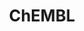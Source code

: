 ---
layout: default
bigquery: https://console.cloud.google.com/bigquery?p=patents-public-data&d=ebi_chembl&page=dataset
citation: '"The ChEMBL database in 2017." Anna Gaulton, Anne Hersey, Michał Nowotka,
  A Patrícia Bento, Jon Chambers, David Mendez, Prudence Mutowo, Francis Atkinson,
  Louisa J Bellis, Elena Cibrián-Uhalte, Mark Davies, Nathan Dedman, Anneli Karlsson,
  María Paula Magariños, John P Overington, George Papadatos, Ines Smit, Andrew R
  Leach Nucleic acids Research (2017) 45 (Database Issue), D945-D954'
contributors: European Bioinformatics Institute
cost: None
description: ChEMBL Data is a manually curated database of small molecules used in
  drug discovery, including information about existing patented drugs.
documentation: 'schema: https://www.ebi.ac.uk/chembl/db_schema


  '
last_edit: 04/10/2022, 10:59:27
location: https://console.cloud.google.com/marketplace/product/google_patents_public_datasets/chembl
maintained_by: EMBL-EBI, an outstation of European Molecular Biology Laboratory
related_publications: '

  ChEMBL: towards direct deposition of bioassay data.


  Mendez D, Gaulton A, Bento AP, Chambers J, De Veij M, Félix E, Magariños MP, Mosquera
  JF, Mutowo P, Nowotka M, Gordillo-Marañón M, Hunter F, Junco L, Mugumbate G, Rodriguez-Lopez
  M, Atkinson F, Bosc N, Radoux CJ, Segura-Cabrera A, Hersey A, Leach AR.


  — Nucleic Acids Res. 2019; 47(D1):D930-D940. doi: 10.1093/nar/gky1075

  '
schema_fields:
- country
- l5
- parameter_type
- level4_description
- relationship
- tid_fixed
- published_relation
- comments
- parent_type
- ref_type
- title
- cell_name
- acd_most_apka
- level2_description
- mc_tax_id
- mw_freebase
- efo_term
- cx_most_bpka
- hrac_code
- src_description
- data_validity_comment
- updated_on
- ddd_comment
- activity_comment
- result_flag
- standard_relation
- l8
- tid
- mc_organism
- assay_desc
- psa
- qed_weighted
- usan_year
- active_molregno
- canonical_smiles
- hbd
- prodrug
- domain_id
- related_tid
- src_id
- doc_type
- level1_description
- db_source
- efo_id
- aspect
- assay_strain
- chirality
- cl_lincs_id
- cell_ontology_id
- definition
- uo_units
- who_extra
- submission_date
- level4
- cell_source_tax_id
- stem_class
- clo_id
- cx_logd
- active_ingredient
- publication_number
- syn_type
- mesh_id
- domain_description
- disease_efficacy
- patent_expire_date
- delist_flag
- sequence
- as_id
- bto_id
- standard_type
- num_alerts
- oc_id
- mc_target_type
- l4
- targrel_id
- lle
- assay_class_id
- standard_upper_value
- toid
- name
- assay_category
- hbd_lipinski
- le
- level3
- withdrawn_reason
- updated_by
- tbl
- cx_logp
- polymer_flag
- sitecomp_id
- published_value
- applicant_full_name
- relation
- molecular_mechanism
- hrac_class_id
- warning_type
- sei
- warning_class
- homologue
- species_group_flag
- upper_value
- alogp
- annotation
- component_id
- nda_type
- patent_id
- binding_site_comment
- journal
- helm_notation
- text_value
- biocomp_id
- mc_target_accession
- class_level
- domain_type
- published_type
- acd_most_bpka
- mutation
- assay_param_id
- stem
- co_stem_id
- rgid
- standard_inchi_key
- black_box_warning
- first_in_class
- organism
- l2
- level3_description
- domain_name
- entity_type
- molecule_type
- first_approval
- doi
- action_type
- drug_record_id
- activity_id
- mw_monoisotopic
- cell_source_organism
- actsm_id
- standard_value
- warning_year
- ddd_id
- compound_name
- bao_format
- cell_id
- withdrawn_year
- ridx
- log_id
- ingredient
- standard_units
- full_molformula
- molecular_species
- cellosaurus_id
- units
- ddd_admr
- drug_substance_flag
- authors
- subgroup
- volume
- chebi_par_id
- approval_date
- ro3_pass
- molfile
- warning_country
- major_class
- entity_id
- acd_logp
- l1
- tissue_id
- atc_code
- trade_name
- full_mwt
- tax_id
- met_conversion
- version
- smid
- standard_text_value
- mol_atc_id
- source_domain_id
- curation_comment
- record_id
- met_comment
- compd_id
- num_lipinski_ro5_violations
- src_compound_id
- bao_id
- pref_name
- predbind_id
- pchembl_value
- frac_code
- innovator_company
- cpd_str_alert_id
- value
- protein_class_desc
- enzyme_tid
- ap_id
- level5
- mechanism_of_action
- warning_description
- research_stem
- caloha_id
- usan_stem_id
- site_id
- ref_id
- confidence_score
- metref_id
- res_stem_id
- curated_by
- bei
- mol_frac_id
- description
- topical
- molsyn_id
- mc_target_name
- normal_range_min
- alert_id
- drugind_id
- confidence
- irac_code
- protein_class_id
- assay_type
- aromatic_rings
- irac_class_id
- num_ro5_violations
- structure_type
- sequence_md5sum
- withdrawn_class
- strength
- standard_inchi
- parent_go_id
- warnref_id
- compound_key
- hba_lipinski
- withdrawn_country
- comp_class_id
- parameter_value
- src_assay_id
- indref_id
- normal_range_max
- acd_logd
- component_synonym
- indication_class
- who_name
- company
- standard_flag
- start_position
- comp_go_id
- alert_set_id
- availability_type
- set_name
- label
- prediction_method
- pathway_key
- mechanism_comment
- path
- metabolite_record_id
- assay_cell_type
- cell_description
- hba
- accession
- heavy_atoms
- drug_product_flag
- product_id
- compsyn_id
- frac_class_id
- alert_name
- withdrawn_flag
- aidx
- smarts
- synonyms
- inorganic_flag
- max_phase_for_ind
- protclasssyn_id
- pubmed_id
- dosage_form
- assay_source
- relationship_type
- class_type
- protein_class_synonym
- variant_id
- direct_interaction
- type
- chembl_id
- mecref_id
- rtb
- substrate_record_id
- target_desc
- isoform
- end_position
- max_phase
- parenteral
- met_id
- site_name
- first_page
- prod_pat_id
- pathway_id
- assay_id
- issue
- selectivity_comment
- downgraded
- potential_duplicate
- formulation_id
- usan_stem
- parent_id
- targcomp_id
- component_type
- assay_tax_id
- source
- patent_use_code
- mec_id
- ad_type
- level1
- status
- dosed_ingredient
- job_id
- assay_test_type
- cx_most_apka
- target_type
- warning_id
- ddd_value
- assay_subcellular_fraction
- previous_company
- route
- cidx
- natural_product
- molregno
- mesh_heading
- doc_id
- ass_cls_map_id
- cell_source_tissue
- usan_stem_definition
- patent_no
- oral
- activity_count
- last_active
- last_page
- site_residues
- assay_tissue
- uberon_id
- year
- usan_substem
- relationship_desc
- target_mapping
- creation_date
- therapeutic_flag
- published_units
- level2
- orig_description
- parent_molregno
- assay_organism
- bao_endpoint
- mol_hrac_id
- go_id
- mol_irac_id
- ddd_units
- ref_url
- enzyme_name
- idx
- l6
- std_act_id
- l3
- abstract
- short_name
- src_short_name
- priority
- qudt_units
- stat
- l7
- db_version
shortname: chembl
tags:
- biotechnology
- health
- chemical
- bioinformatics
- medical
terms_of_use: CC BY-SA 3.0
title: ChEMBL
uuid: e232a192-965c-4ec9-904c-155b6dfe56c5
---